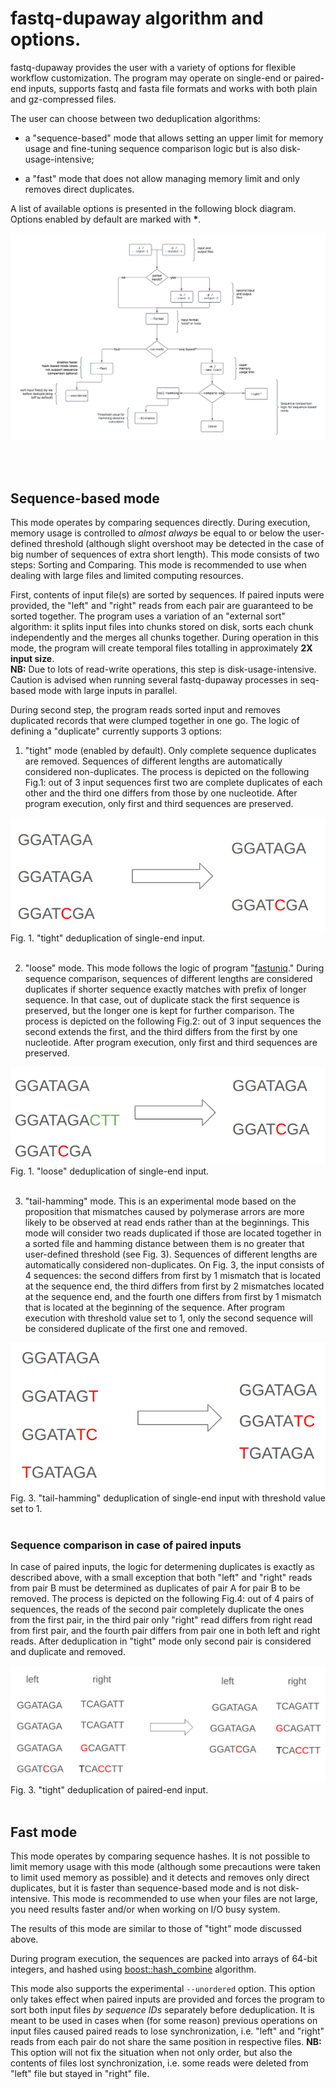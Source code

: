 # fastq-dupaway algorithm and options.

fastq-dupaway provides the user with a variety of options for flexible workflow customization. The program may operate on single-end or paired-end inputs, supports fastq and fasta file formats and works with both plain and gz-compressed files.

The user can choose between two deduplication algorithms:

* a "sequence-based" mode that allows setting an upper limit for memory usage and fine-tuning sequence comparison logic but is also disk-usage-intensive;

* a "fast" mode that does not allow managing memory limit and only removes direct duplicates.

A list of available options is presented in the following block diagram. Options enabled by default are marked with <b>*</b>.


<img src="imgs/fqdpw_opts_scheme.png" alt="fastq-dupaway options" width=1000>

<br><br>

## Sequence-based mode

This mode operates by comparing sequences directly. During execution, memory usage is controlled to <i>almost always</i> be equal to or below the user-defined threshold (although slight overshoot may be detected in the case of big number of sequences of extra short length). This mode consists of two steps: Sorting and Comparing. This mode is recommended to use when dealing with large files and limited computing resources.

First, contents of input file(s) are sorted by sequences. If paired inputs were provided, the "left" and "right" reads from each pair are guaranteed to be sorted together. The program uses a variation of an "external sort" algorithm: it splits input files into chunks stored on disk, sorts each chunk independently and the merges all chunks together. During operation in this mode, the program will create temporal files totalling in approximately <b>2X input size</b>.
<br><b>NB:</b> Due to lots of read-write operations, this step is disk-usage-intensive. Caution is advised when running several fastq-dupaway processes in seq-based mode with large inputs in parallel.


During second step, the program reads sorted input and removes duplicated records that were clumped together in one go. The logic of defining a "duplicate" currently supports 3 options:

1. "tight" mode (enabled by default). Only complete sequence duplicates are removed. Sequences of different lengths are automatically considered non-duplicates. The process is depicted on the following Fig.1: out of 3 input sequences first two are complete duplicates of each other and the third one differs from those by one nucleotide. After program execution, only first and third sequences are preserved.

<img src=imgs/1.single_tight.png>
<br>Fig. 1. "tight" deduplication of single-end input.<br><br>

2. "loose" mode. This mode follows the logic of program "[fastuniq](https://sourceforge.net/projects/fastuniq/)." During sequence comparison, sequences of different lengths are considered duplicates if shorter sequence exactly matches with prefix of longer sequence. In that case, out of duplicate stack the first sequence is preserved, but the longer one is kept for further comparison. The process is depicted on the following Fig.2: out of 3 input sequences the second extends the first, and the third differs from the first by one nucleotide. After program execution, only first and third sequences are preserved.

<img src=imgs/2.single_loose.png>
<br>Fig. 1. "loose" deduplication of single-end input.<br><br>

3. "tail-hamming" mode. This is an experimental mode based on the proposition that mismatches caused by polymerase arrors are more likely to be observed at read ends rather than at the beginnings. This mode will consider two reads duplicated if those are located together in a sorted file and hamming distance between them is no greater that user-defined threshold (see Fig. 3). Sequences of different lengths are automatically considered non-duplicates. On Fig. 3, the input consists of 4 sequences: the second differs from first by 1 mismatch that is located at the sequence end, the third differs from first by 2 mismatches located at the sequence end, and the fourth one differs from first by 1 mismatch that is located at the beginning of the sequence. After program execution with threshold value set to 1, only the second sequence will be considered duplicate of the first one and removed.

<img src=imgs/3.single_hamming.png>
<br>Fig. 3. "tail-hamming" deduplication of single-end input with threshold value set to 1.<br><br>

### Sequence comparison in case of paired inputs

In case of paired inputs, the logic for determening duplicates is exactly as described above, with a small exception that both "left" and "right" reads from pair B must be determined as duplicates of pair A for pair B to be removed. The process is depicted on the following Fig.4: out of 4 pairs of sequences, the reads of the second pair completely duplicate the ones from the first pair, in the third pair only "right" read differs from right read from first pair, and the fourth pair differs from pair one in both left and right reads. After deduplication in "tight" mode only second pair is considered and duplicate and removed.

<img src=imgs/4.paired_tight.png>
<br>Fig. 3. "tight" deduplication of paired-end input.<br><br>

## Fast mode

This mode operates by comparing sequence hashes. It is not possible to limit memory usage with this mode (although some precautions were taken to limit used memory as possible) and it detects and removes only direct duplicates, but it is faster than sequence-based mode and is not disk-intensive. This mode is recommended to use when your files are not large, you need results faster and/or when working on I/O busy system.

The results of this mode are similar to those of "tight" mode discussed above.

During program execution, the sequences are packed into arrays of 64-bit integers, and hashed using [boost::hash_combine](https://www.boost.org/doc/libs/1_43_0/doc/html/hash/reference.html#boost.hash_combine) algorithm.

This mode also supports the experimental `--unordered` option. This option only takes effect when paired inputs are provided and forces the program to sort both input files <i>by sequence IDs</i> separately before deduplication. It is meant to be used in cases when (for some reason) previous operations on input files caused paired reads to lose synchronization, i.e. "left" and "right" reads from each pair do not share the same position in respective files. <b>NB:</b> This option will not fix the situation when not only order, but also the contents of files lost synchronization, i.e. some reads were deleted from "left" file but stayed in "right" file.
